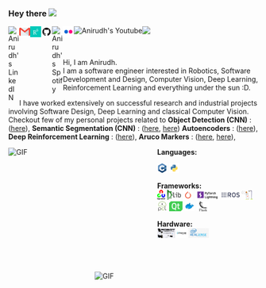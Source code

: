 ### Hey there <img src="https://media.giphy.com/media/hvRJCLFzcasrR4ia7z/giphy.gif" width="25px">

<a href="https://www.linkedin.com/in/njanirudh/">
  <img align="left" alt="Anirudh's LinkedIN" width="22px" src="https://upload.wikimedia.org/wikipedia/commons/8/81/LinkedIn_icon.svg" />
</a>
<a href="anijaya9@gmail.com">
  <img align="left" alt="Anirudh's Gmail" width="22px" src="https://github.com/njanirudh/njanirudh/blob/master/assets/gmail.png" />
</a>
<a href="https://www.researchgate.net/profile/Anirudh-N-J">
  <img align="left" alt="Anirudh's ResearchGate" width="22px" src="https://github.com/njanirudh/njanirudh/blob/master/assets/researchgate.jpg" />
</a>
<a href="https://github.com/njanirudh">
  <img align="left" alt="Anirudh's Github" width="22px" src="https://github.com/njanirudh/njanirudh/blob/master/assets/github.png" />
</a>



<a href="https://open.spotify.com/user/314px6pmz4bi7e2utur3tfu33i5m">
  <img align="left" alt="Anirudh's Spotify" width="22px" src="https://upload.wikimedia.org/wikipedia/commons/thumb/1/19/Spotify_logo_without_text.svg/768px-Spotify_logo_without_text.svg.png" />
</a>
<a href="https://www.flickr.com/photos/190002822@N04/">
  <img align="left" alt="Anirudh's Flickr" width="22px" src="https://github.com/njanirudh/njanirudh/blob/master/assets/flikr.png" />
</a>
<a href="https://www.youtube.com/channel/UCOL8TmVduJxAqtQP3NP-SkQ/featured">
  <img align="left" alt="Anirudh's Youtube" height="22px" src="https://upload.wikimedia.org/wikipedia/commons/thumb/b/b8/YouTube_Logo_2017.svg/768px-YouTube_Logo_2017.svg.png" />
</a>

![](https://visitor-badge.glitch.me/badge?page_id=njanirudh.njanirudh)

<br />

Hi, I am Anirudh.    
I am a software engineer interested in Robotics, Software Development and Design, Computer Vision, Deep Learning, Reinforcement Learning and everything under the sun :D.    

I have worked extensively on successful research and industrial projects involving Software Design, Deep Learning and classical Computer Vision. Checkout few of my personal projects related to 
**Object Detection (CNN)** : (<a href="https://github.com/njanirudh/Nut-Detector">here</a>), 
**Semantic Segmentation (CNN)** : (<a href="https://github.com/njanirudh/Geo-Segmentation-Pytorch">here</a>, 
<a href="https://github.com/njanirudh/coding_task_make-a-model">here</a>)
**Autoencoders** : (<a href="https://github.com/NJ-2020-thesis/AutoEncoders">here</a>), 
**Deep Reinforcement Learning** : (<a href="https://github.com/NJ-2020-thesis/PyRep/tree/feature/examples/vmp">here</a>),
**Aruco Markers** : (<a href="https://github.com/njanirudh/Aruco_Tracker">here</a>, <a href="https://github.com/njanirudh/Augmented-Reality">here</a>), 

  <img align="left" alt="GIF" src="https://github.com/njanirudh/njanirudh/blob/master/gifs/rl.gif?raw=true" width="300" height="250" />

  <img align="right" alt="GIF" src="https://github.com/njanirudh/njanirudh/blob/master/gifs/hsr.gif?raw=true" width="330" height="250" />

**Languages:**  

<code><img height="20" src="https://raw.githubusercontent.com/github/explore/80688e429a7d4ef2fca1e82350fe8e3517d3494d/topics/cpp/cpp.png" title="C++"></code>
<code><img height="20" src="https://raw.githubusercontent.com/github/explore/80688e429a7d4ef2fca1e82350fe8e3517d3494d/topics/python/python.png" title="Python"></code>

**Frameworks:**  
<code><img height="20" src="https://github.com/njanirudh/njanirudh/blob/master/assets/opencv.png" title="OpenCV"></code>
<code><img height="20" src="https://github.com/njanirudh/njanirudh/blob/master/assets/dlib.png" title="DLib"></code>
<code><img height="20" src="https://github.com/njanirudh/njanirudh/blob/master/assets/pytorch.png" title="PyTorch"></code>
<code><img height="20" src="https://github.com/njanirudh/njanirudh/blob/master/assets/ptl.png" title="Pytorch-Lightning"></code>
<code><img height="20" src="https://github.com/njanirudh/njanirudh/blob/master/assets/ros.png" title="ROS"></code>
<code><img height="20" src="https://github.com/njanirudh/njanirudh/blob/master/assets/sb3.png" title="Stable-Baselines3"></code>
<code><img height="20" src="https://github.com/njanirudh/njanirudh/blob/master/assets/pcl.png" title="PCL"></code>
<code><img height="20" src="https://github.com/njanirudh/njanirudh/blob/master/assets/qt_logo.png" title="Qt"></code>
<code><img height="20" src="https://github.com/njanirudh/njanirudh/blob/master/assets/docker.png" title="Docker"></code>
<code><img height="20" src="https://github.com/njanirudh/njanirudh/blob/master/assets/flask.png" title="Flask"></code>

**Hardware:**  
<code><img height="20" src="https://github.com/njanirudh/njanirudh/blob/master/assets/hsr.jpg" title="Toyota HSR"></code>
<code><img height="20" src="https://github.com/njanirudh/njanirudh/blob/master/assets/kinova.png" title="Kinova 3"></code>
<code><img height="20" src="https://github.com/njanirudh/njanirudh/blob/master/assets/realsense.jpg" title="Realsense"></code>






